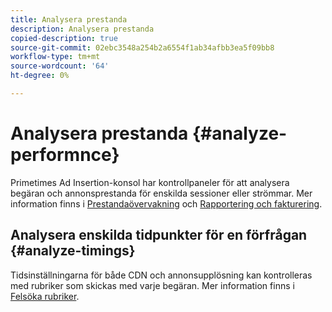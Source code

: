```yaml
---
title: Analysera prestanda
description: Analysera prestanda
copied-description: true
source-git-commit: 02ebc3548a254b2a6554f1ab34afbb3ea5f09bb8
workflow-type: tm+mt
source-wordcount: '64'
ht-degree: 0%

---
```


# Analysera prestanda {#analyze-performnce}

Primetimes Ad Insertion-konsol har kontrollpaneler för att analysera begäran och annonsprestanda för enskilda sessioner eller strömmar. Mer information finns i [Prestandaövervakning](/help/primetime-ad-insertion/performance-monitoring-debugging-reporting/performance-monitoring.md) och [Rapportering och fakturering](/help/primetime-ad-insertion/performance-monitoring-debugging-reporting/reporting-and-billing.md).

## Analysera enskilda tidpunkter för en förfrågan {#analyze-timings}

Tidsinställningarna för både CDN och annonsupplösning kan kontrolleras med rubriker som skickas med varje begäran.  Mer information finns i [Felsöka rubriker](/help/primetime-ad-insertion/performance-monitoring-debugging-reporting/debugging-headers.md).
